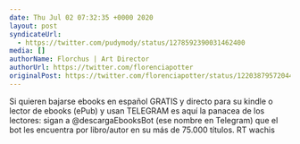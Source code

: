 ```yaml
---
date: Thu Jul 02 07:32:35 +0000 2020
layout: post
syndicateUrl:
  - https://twitter.com/pudymody/status/1278592390031462400
media: []
authorName: Florchus | Art Director
authorUrl: https://twitter.com/florenciapotter
originalPost: https://twitter.com/florenciapotter/status/1220387957204492294
---
```

Si quieren bajarse ebooks en español GRATIS y directo para su kindle o lector de ebooks (ePub) y usan TELEGRAM es aquí la panacea de los lectores: sigan a @descargaEbooksBot (ese nombre en Telegram) que el bot les encuentra por libro/autor en su más de 75.000 títulos. RT wachis

